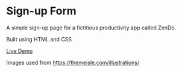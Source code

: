 # Sign-up Form

A simple sign-up page for a fictitious productivity app called ZenDo.

Built using HTML and CSS

[Live Demo](https://pdtru.github.io/sign-up-form/)

Images used from https://themeisle.com/illustrations/